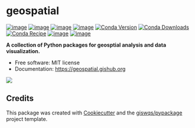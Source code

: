 # geospatial

[![image](https://colab.research.google.com/assets/colab-badge.svg)](https://gishub.org/geospatial-colab)
[![image](https://mybinder.org/badge_logo.svg)](https://gishub.org/geospatial-binder)
[![image](https://img.shields.io/pypi/v/geospatial.svg)](https://pypi.python.org/pypi/geospatial)
[![image](https://pepy.tech/badge/geospatial)](https://pepy.tech/project/geospatial)
[![Conda Version](https://img.shields.io/conda/vn/conda-forge/geospatial.svg)](https://anaconda.org/conda-forge/geospatial)
[![Conda Downloads](https://img.shields.io/conda/dn/conda-forge/geospatial.svg)](https://anaconda.org/conda-forge/geospatial)
[![Conda Recipe](https://img.shields.io/badge/recipe-geospatial-green.svg)](https://github.com/conda-forge/geospatial-feedstock)
[![image](https://img.shields.io/badge/YouTube-Channel-red)](https://www.youtube.com/c/QiushengWu)
[![image](https://img.shields.io/twitter/follow/giswqs?style=social)](https://twitter.com/giswqs)

**A collection of Python packages for geosptial analysis and data visualization.**

-   Free software: MIT license
-   Documentation: https://geospatial.gishub.org

[![](https://i.imgur.com/A4GkBLP.png)](https://geospatial.gishub.org)

## Credits

This package was created with [Cookiecutter](https://github.com/cookiecutter/cookiecutter) and the [giswqs/pypackage](https://github.com/giswqs/pypackage) project template.

